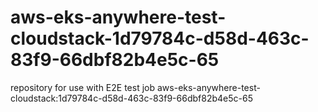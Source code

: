 # aws-eks-anywhere-test-cloudstack-1d79784c-d58d-463c-83f9-66dbf82b4e5c-65
repository for use with E2E test job aws-eks-anywhere-test-cloudstack:1d79784c-d58d-463c-83f9-66dbf82b4e5c-65
